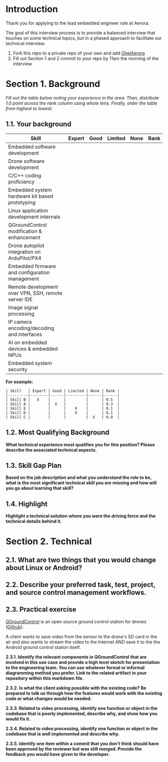 # Introduction
Thank you for applying to the lead embedded engineer role at Aerora.

The goal of this interview process is to provide a balanced interview that touches on some technical topics, but in a phased approach to facilitate our technical interview.

1. Fork this repo to a private repo of your own and add [GhelAerora](https://github.com/GhelAerora)
2. Fill out Section 1 and 2 commit to your repo by 11am the morning of the interview

# Section 1. Background
*Fill out the table below noting your experience in the area. Then, distribute 1.0 point across the rank column using whole tens. Finally, order the table from highest to lowest.*

## 1.1. Your background
| Skill | Expert | Good | Limited | None | Rank |
|-------|--------|------|---------|------|------|
| Embedded software development                       |   |   |   |   |     |
| Drone software development                          |   |   |   |   |     |
| C/C++ coding proficiency                            |   |   |   |   |     |
| Embedded system hardware kit based prototyping      |   |   |   |   |     |
| Linux application development internals             |   |   |   |   |     |
| QGroundControl modification & enhancement           |   |   |   |   |     |
| Drone autopilot integration on ArduPilot/PX4        |   |   |   |   |     |
| Embedded firmware and configuration management      |   |   |   |   |     |
| Remote development over VPN, SSH, remote server IDE |   |   |   |   |     |
| Image signal processing                             |   |   |   |   |     |
| IP camera encoding/decoding and interfaces          |   |   |   |   |     |
| AI on embedded devices & embedded NPUs              |   |   |   |   |     |
| Embedded system security                            |   |   |   |   |     |

**For example:**
```
| Skill   | Expert | Good | Limited | None | Rank |
|---------|--------|------|---------|------|------|
| Skill B |   X    |      |         |      | 0.5  |
| Skill A |        |  X   |         |      | 0.3  |
| Skill E |        |      |    X    |      | 0.1  |
| Skill D |        |      |    X    |      | 0.1  |
| Skill C |        |      |         |  X   | 0.0  |
```

## 1.2. Most Qualifying Background
**What technical experience most qualifies you for this position? Please describe the associated technical aspects.**

## 1.3. Skill Gap Plan
**Based on the job description and what you understand the role to be, what is the most significant technical skill you are missing and how will you go about learning that skill?**

## 1.4. Highlight
**Highlight a technical solution where you were the driving force and the technical details behind it.**

# Section 2. Technical
## 2.1. What are two things that you would change about Linux or Android?

## 2.2. Describe your preferred task, test, project, and source control management workflows.

## 2.3. Practical exercise
[QGroundControl](http://qgroundcontrol.com/) is an open source ground control station for drones ([Github](https://github.com/mavlink/qgroundcontrol)).

A client wants to save video from the sensor to the drone's SD card in the air and also wants to stream the video to the Internet AND save it to the the Android ground control station itself.

**2.3.1. Identify the relevant components in QGroundControl that are involved in this use case and provide a high level sketch for presentation to the engineering team. You can use whatever formal or informal diagramming method you prefer. Link to the related artifact in your repository within this markdown file.**

**2.3.2. Is what the client asking possible with the existing code? Be prepared to talk us through how the features would work with the existing code or what changes would be needed.**

**2.3.3. Related to video processing, identify one function or object in the codebase that is poorly implemented, describe why, and show how you would fix it.**

**2.3.4. Related to video processing, identify one function or object in the codebase that is well implemented and describe why.**

**2.3.5. Identify one item within a commit that you don't think should have been approved by the reviewer but was still merged. Provide the feedback you would have given to the developer.**
